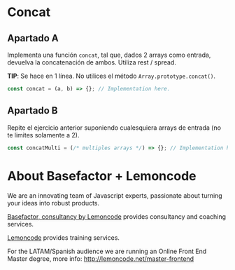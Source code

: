 # Concat

## Apartado A

Implementa una función `concat`, tal que, dados 2 arrays como entrada, devuelva la concatenación de ambos. Utiliza rest / spread.

**TIP**: Se hace en 1 línea. No utilices el método `Array.prototype.concat()`.

```javascript
const concat = (a, b) => {}; // Implementation here.
```

## Apartado B

Repite el ejercicio anterior suponiendo cualesquiera arrays de entrada (no te limites solamente a 2).

```javascript
const concatMulti = (/* multiples arrays */) => {}; // Implementation here.
```

# About Basefactor + Lemoncode

We are an innovating team of Javascript experts, passionate about turning your ideas into robust products.

[Basefactor, consultancy by Lemoncode](http://www.basefactor.com) provides consultancy and coaching services.

[Lemoncode](http://lemoncode.net/services/en/#en-home) provides training services.

For the LATAM/Spanish audience we are running an Online Front End Master degree, more info: http://lemoncode.net/master-frontend

